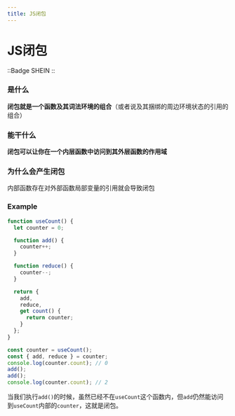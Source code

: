 ```yaml
---
title: JS闭包
---
```


# JS闭包

::Badge
SHEIN
::

### 是什么

**闭包就是一个函数及其词法环境的组合**（或者说及其捆绑的周边环境状态的引用的组合）

### 能干什么

**闭包可以让你在一个内层函数中访问到其外层函数的作用域**

### 为什么会产生闭包

内部函数存在对外部函数局部变量的引用就会导致闭包

### Example

```js
function useCount() {
  let counter = 0;

  function add() {
    counter++;
  }

  function reduce() {
    counter--;
  }

  return {
    add,
    reduce,
    get count() {
      return counter;
    }
  };
}

const counter = useCount();
const { add, reduce } = counter;
console.log(counter.count); // 0
add();
add();
console.log(counter.count); // 2
```

当我们执行`add()`的时候，虽然已经不在`useCount`这个函数内，但`add`仍然能访问到`useCount`内部的`counter`，这就是闭包。